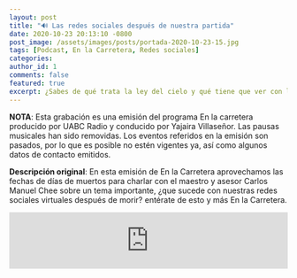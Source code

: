 ```yaml
---
layout: post
title: "🔊 Las redes sociales después de nuestra partida"
date: 2020-10-23 20:13:10 -0800
post_image: /assets/images/posts/portada-2020-10-23-15.jpg
tags: [Podcast, En la Carretera, Redes sociales]
categories:
author_id: 1
comments: false
featured: true
excerpt: ¿Sabes de qué trata la ley del cielo y qué tiene que ver con la contaminación? Descúbrelo con Carlos Manuel Chee, docente y asesor en tecnologías del siglo XXI, además de música de recomendación y eventos locales.
---
```

**NOTA**: Esta grabación es una emisión del programa En la carretera producido por UABC Radio y conducido por Yajaira Villaseñor. Las pausas musicales han sido removidas. Los eventos referidos en la emisión son pasados, por lo que es posible no estén vigentes ya, así como algunos datos de contacto emitidos.

**Descripción original**: En esta emisión de En la Carretera aprovechamos las fechas de días de muertos para charlar con el maestro y asesor Carlos Manuel Chee sobre un tema importante, ¿que sucede con nuestras redes sociales virtuales después de morir? entérate de esto y más En la Carretera.

<iframe src="https://anchor.fm/tenemostecnologia/embed/episodes/Las-redes-sociales-despus-de-nuestra-partida-elfvl2" height="102px" width="100%" frameborder="0" scrolling="no"></iframe>
